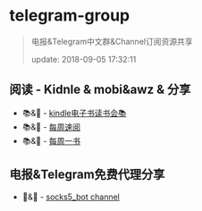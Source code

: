 # telegram-group

> 电报&Telegram中文群&Channel订阅资源共享
> 
> update: 2018-09-05 17:32:11

## 阅读 - Kidnle & mobi&awz & 分享

- 📚&👥 - [kindle电子书读书会📚](https://t.me/zebook)
- 📚&👥 - [每周速阅](https://t.me/shareReading)
- 📚&👥 - [每周一书](https://t.me/weekly_books)


## 电报&Telegram免费代理分享

- 🤑&👥 - [socks5_bot channel](https://t.me/socks5ru)

